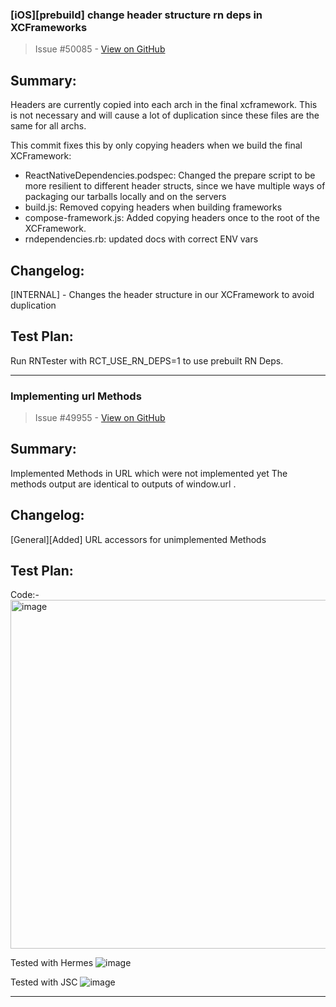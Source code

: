 ### [iOS][prebuild] change header structure rn deps in XCFrameworks

> Issue #50085 - [View on GitHub](https://github.com/facebook/react-native/pull/50085)

## Summary:

Headers are currently copied into each arch in the final xcframework. This is not necessary and will cause a lot of duplication since these files are the same for all archs.

This commit fixes this by only copying headers when we build the final XCFramework:

- ReactNativeDependencies.podspec: Changed the prepare script to be more resilient to different header structs, since we have multiple ways of packaging our tarballs locally and on the servers
- build.js: Removed copying headers when building frameworks
- compose-framework.js: Added copying headers once to the root of the XCFramework.
- rndependencies.rb: updated docs with correct ENV vars

## Changelog:

[INTERNAL] - Changes the header structure in our XCFramework to avoid duplication

## Test Plan:

Run RNTester with RCT_USE_RN_DEPS=1 to use prebuilt RN Deps.


---

### Implementing url Methods

> Issue #49955 - [View on GitHub](https://github.com/facebook/react-native/pull/49955)

<!-- Thanks for submitting a pull request! We appreciate you spending the time to work on these changes. Please provide enough information so that others can review your pull request. The three fields below are mandatory. -->

## Summary:
Implemented Methods in URL which were not implemented yet
The methods output are identical to outputs of window.url .

<!-- Explain the **motivation** for making this change. What existing problem does the pull request solve? -->

## Changelog:

<!-- Help reviewers and the release process by writing your own changelog entry.

Pick one each for the category and type tags:

[ANDROID|GENERAL|IOS|INTERNAL] [BREAKING|ADDED|CHANGED|DEPRECATED|REMOVED|FIXED|SECURITY] - Message

For more details, see:
https://reactnative.dev/contributing/changelogs-in-pull-requests
-->
[General][Added] URL accessors for unimplemented Methods


## Test Plan:

<!-- Demonstrate the code is solid. Example: The exact commands you ran and their output, screenshots / videos if the pull request changes the user interface. -->
Code:- 
<img width="558" alt="image" src="https://github.com/user-attachments/assets/a75e5429-0e03-4392-9fde-138c63b96ce5" />

Tested with Hermes
![image](https://github.com/user-attachments/assets/0075826a-df3a-4eae-a8f2-bec26be42fbf)

Tested with JSC
![image](https://github.com/user-attachments/assets/bcdbd430-5ee3-48a2-873f-7d823c9072f6)






---

